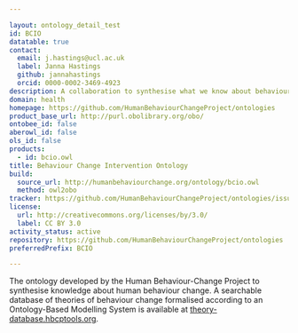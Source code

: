 ```yaml
---

layout: ontology_detail_test
id: BCIO
datatable: true
contact:
  email: j.hastings@ucl.ac.uk
  label: Janna Hastings
  github: jannahastings
  orcid: 0000-0002-3469-4923
description: A collaboration to synthesise what we know about behaviour change.
domain: health
homepage: https://github.com/HumanBehaviourChangeProject/ontologies
product_base_url: http://purl.obolibrary.org/obo/
ontobee_id: false
aberowl_id: false
ols_id: false
products:
  - id: bcio.owl
title: Behaviour Change Intervention Ontology
build:
  source_url: http://humanbehaviourchange.org/ontology/bcio.owl
  method: owl2obo
tracker: https://github.com/HumanBehaviourChangeProject/ontologies/issues
license:
  url: http://creativecommons.org/licenses/by/3.0/
  label: CC BY 3.0
activity_status: active
repository: https://github.com/HumanBehaviourChangeProject/ontologies
preferredPrefix: BCIO

---
```


The ontology developed by the Human Behaviour-Change Project to synthesise knowledge about human behaviour change. 
A searchable database of theories of behaviour change formalised according to an Ontology-Based Modelling System is available at [theory-database.hbcptools.org](https://theory-database.hbcptools.org/). 
